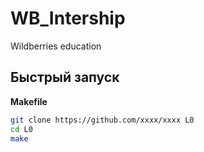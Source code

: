 # WB_Intership
Wildberries education

## Быстрый запуск

 **Makefile**

```bash
git clone https://github.com/xxxx/xxxx L0
cd L0
make
```
